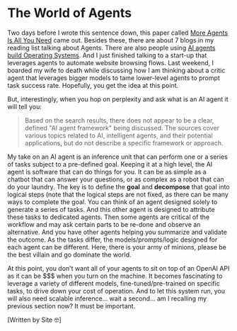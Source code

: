 # The World of Agents

Two days before I wrote this sentence down, this paper called [More Agents Is All You Need](https://arxiv.org/pdf/2402.05120.pdf) came out. Besides these, there are about 7 blogs in my reading list talking about Agents. There are also people using [AI agents build Operating Systems](https://github.com/agiresearch/AIOS). And I just finished talking to a start-up that leverages agents to automate website browsing flows. Last weekend, I boarded my wife to death while discussing how I am thinking about a critic agent that leverages bigger models to tame lower-level agents to prompt task success rate. Hopefully, you get the idea at this point.
                    
But, interestingly, when you hop on perplexity and ask what is an AI agent it will tell you:
> Based on the search results, there does not appear to be a clear, defined "AI agent framework" being discussed. The sources cover various topics related to AI, intelligent agents, and their potential applications, but do not describe a specific framework or approach.

My take on an AI agent is an inference unit that can perform one or a series of tasks subject to a pre-defined goal. Keeping it at a high level, the AI agent is software that can do things for you. It can be as simple as a chatbot that can answer your questions, or as complex as a robot that can do your laundry. The key is to define the **goal** and **decompose** that goal into logical steps (note that the logical steps are not fixed, as there can be many ways to complete the goal. You can think of an agent designed solely to generate a series of tasks. And this other agent is designed to attribute these tasks to dedicated agents. Then some agents are critical of the workflow and may ask certain parts to be re-done and observe an alternative. And you have other agents helping you summarize and validate the outcome. As the tasks differ, the models/prompts/logic designed for each agent can be different. Here, there is your army of minions, please be the best villain and go dominate the world. 
        
At this point, you don't want all of your agents to sit on top of an OpenAI API as it can be \$\$\$ when you turn on the machine. It becomes fascinating to leverage a variety of different models, fine-tuned/pre-trained on specific tasks, to drive down your cost of operation. And to let this system run, you will also need scalable inference... wait a second... am I recalling my previous section now? It must be important.
        
[Written by Site 🤓]